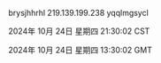 brysjhhrhl 219.139.199.238 yqqlmgsycl

2024年 10月 24日 星期四 21:30:02 CST

2024年 10月 24日 星期四 13:30:02 GMT
